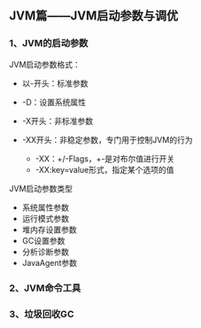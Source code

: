 ## JVM篇——JVM启动参数与调优



### 1、JVM的启动参数

JVM启动参数格式：

- 以-开头：标准参数

- -D：设置系统属性
- -X开头：非标准参数
- -XX开头：非稳定参数，专门用于控制JVM的行为
  - -XX：+/-Flags，+-是对布尔值进行开关
  - -XX:key=value形式，指定某个选项的值

JVM启动参数类型

- 系统属性参数
- 运行模式参数
- 堆内存设置参数
- GC设置参数
- 分析诊断参数
- JavaAgent参数



### 2、JVM命令工具





### 3、垃圾回收GC

